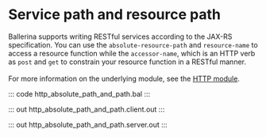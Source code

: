 # Service path and resource path

Ballerina supports writing RESTful services according to the JAX-RS specification. 
You can use the `absolute-resource-path` and `resource-name` to access a resource function while the `accessor-name`,
which is an HTTP verb as `post` and `get` to constrain your resource function in a RESTful manner.<br/><br/>
For more information on the underlying module, 
see the [HTTP module](https://docs.central.ballerina.io/ballerina/http/latest/).

::: code http_absolute_path_and_path.bal :::

::: out http_absolute_path_and_path.client.out :::

::: out http_absolute_path_and_path.server.out :::